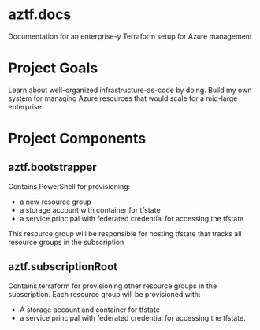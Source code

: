 # aztf.docs
Documentation for an enterprise-y Terraform setup for Azure management

# Project Goals

Learn about well-organized infrastructure-as-code by doing. Build my own system for managing Azure resources that would scale for a mid-large enterprise.

# Project Components

## aztf.bootstrapper

Contains PowerShell for provisioning:

- a new resource group 
- a storage account with container for tfstate
- a service principal with federated credential for accessing the tfstate

This resource group will be responsible for hosting tfstate that tracks all resource groups in the subscription

## aztf.subscriptionRoot

Contains terraform for provisioning other resource groups in the subscription. Each resource group will be provisioned with:

- A storage account and container for tfstate
- a service principal with federated credential for accessing the tfstate.